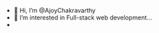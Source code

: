 - 👋 Hi, I’m @AjoyChakravarthy
- 👀 I’m interested in Full-stack web development...
-

<!---
AjoyChakravarthy/AjoyChakravarthy is a ✨ special ✨ repository because its `README.md` (this file) appears on your GitHub profile.
You can click the Preview link to take a look at your changes.
--->
